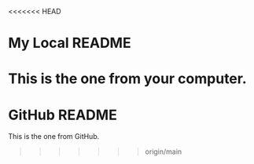 <<<<<<< HEAD
# My Local README
This is the one from your computer.
=======
# GitHub README
This is the one from GitHub.
>>>>>>> origin/main
